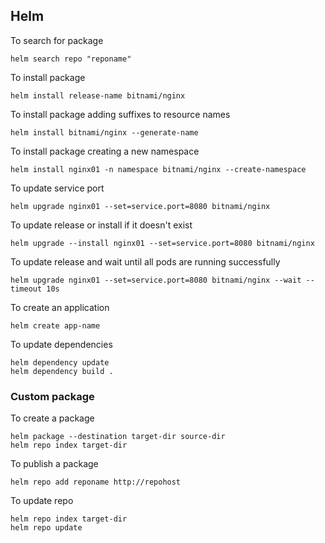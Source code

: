 ## Helm

To search for package
```
helm search repo "reponame"
```

To install package
```
helm install release-name bitnami/nginx
```

To install package adding suffixes to resource names
```
helm install bitnami/nginx --generate-name
```

To install package creating a new namespace
```
helm install nginx01 -n namespace bitnami/nginx --create-namespace
```

To update service port
```
helm upgrade nginx01 --set=service.port=8080 bitnami/nginx
```

To update release or install if it doesn't exist
```
helm upgrade --install nginx01 --set=service.port=8080 bitnami/nginx
```

To update release and wait until all pods are running successfully
```
helm upgrade nginx01 --set=service.port=8080 bitnami/nginx --wait --timeout 10s
```

To create an application
```
helm create app-name
```

To update dependencies
```
helm dependency update
helm dependency build .
```

### Custom package
To create a package
```
helm package --destination target-dir source-dir
helm repo index target-dir
```

To publish a package
```
helm repo add reponame http://repohost
``` 

To update repo
```
helm repo index target-dir
helm repo update 
```
